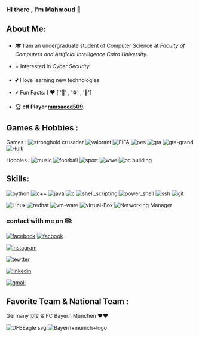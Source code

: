 ### Hi there , I'm Mahmoud 👋

## About Me:
###
* 🎓 I am an undergraduate student of Computer Science at *Faculty of Computers and Artificial Intelligence Cairo University*.

* ⭐ Interested in _Cyber Security_.

* 💕 I love learning new technologies

* ⚡ Fun Facts: I ❤️ [ '📖' , '⚽' , '🎥']

* 🏆 __ctf Player [mmsaeed509](https://cybertalents.com/dashboard).__


## Games & Hobbies :
Games :
![stronghold crusader](https://img.icons8.com/fluency/48/000000/crusader.png)
![valorant](https://img.icons8.com/color/48/000000/valorant.png)
![FIFA](https://img.icons8.com/color/48/000000/fifa18.png)
![pes](https://img.icons8.com/officel/16/000000/football2--v1.png)
![gta](https://img.icons8.com/ios-filled/50/000000/rockstar-games.png)
![gta-grand](https://img.icons8.com/dusk/50/000000/grand-theft-auto-v.png)
![Hulk](https://img.icons8.com/color/48/000000/hulk.png)

Hobbies : 
![music](https://img.icons8.com/fluency/48/000000/apple-music.png)
![football](https://img.icons8.com/ios/50/000000/goalkeeper-with-net.png)
![sport](https://img.icons8.com/color/48/000000/running--v1.png)
![wwe](https://img.icons8.com/color/48/000000/championship-belt.png)
![pc building](https://img.icons8.com/fluency/48/000000/pc-on-desk.png)




## Skills:
![python](https://img.icons8.com/color/48/000000/python.png)
![c++](https://img.icons8.com/color/48/000000/c-plus-plus-logo.png)
![java](https://img.icons8.com/color/48/000000/java-coffee-cup-logo--v1.png)
![c](https://img.icons8.com/color/48/000000/c-programming.png)
![shell_scripting](https://img.icons8.com/doodle/48/000000/console--v2.png)
![power_shell](https://img.icons8.com/ios-filled/50/000000/console.png)
![ssh](https://img.icons8.com/ios-filled/50/000000/ssh.png)
![git](https://img.icons8.com/color/48/000000/git.png)

![Linux](https://img.icons8.com/color/48/000000/linux--v2.png)
![redhat](https://img.icons8.com/color/48/000000/red-hat.png)
![vm-ware](https://img.icons8.com/color/50/000000/old-vmware-logo.png)
![virtual-Box](https://img.icons8.com/color/48/000000/virtualbox.png)
![Networking Manager](https://img.icons8.com/nolan/64/networking-manager.png)



### contact with me on 🕸️: 

[![facebook](https://img.icons8.com/fluency/48/000000/facebook-new.png)](https://www.facebook.com/engrody.linux.5/)
[![facbook](https://img.icons8.com/fluency/48/000000/facebook-new.png)](https://www.facebook.com/profile.php?id=100051122386367)

[![instagram](https://img.icons8.com/fluency/48/000000/instagram-new.png)](https://www.instagram.com/mmsaeed509/)


[![tewtter](https://img.icons8.com/doodle/48/000000/old-twitter-logo.png)](https://twitter.com/Mahmoudzil4)


[![linkedin](https://img.icons8.com/color/48/000000/linkedin.png)](https://www.linkedin.com/in/mahmoud-mohamed-said-ahmed-a934b21a5/?fbclid=IwAR0Rd44zZ5v5k6AYz5sgWESonJiUTbAza0oYKxxJsXieK8Muvia59vu-0io)

[![gmail](https://img.icons8.com/color/50/000000/gmail--v1.png)](mmsaeed509@gmail.com)



## Favorite Team & National Team :                         
  Germany 🇩🇪 & FC Bayern München ❤️❤️



![DFBEagle svg](https://user-images.githubusercontent.com/62524855/129447864-0cbaff11-cbc7-41fc-bb4d-808d702349a2.png)             ![Bayern+munich+logo](https://user-images.githubusercontent.com/62524855/129447974-0bcaa412-1951-4705-988b-73beff7548d7.png)





<!--
**mmsaeed509/mmsaeed509** is a ✨ _special_ ✨ repository because its `README.md` (this file) appears on your GitHub profile.

Here are some ideas to get you started:

- 🔭 I’m currently working on ...
- 🌱 I’m currently learning ...
- 👯 I’m looking to collaborate on ...
- 🤔 I’m looking for help with ...
- 💬 Ask me about ...
- 📫 How to reach me: ...
- 😄 Pronouns: ...
- ⚡ Fun fact: ...
-->
